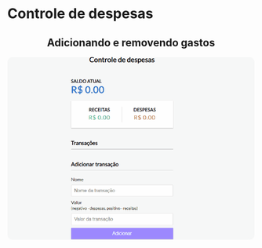 # Controle de despesas

<h2 align="center"> Adicionando e removendo gastos </h2>
<p align="center">
<img src="/assets/images/expenseControl.gif" align="center" style="border-radius: 10px" />
